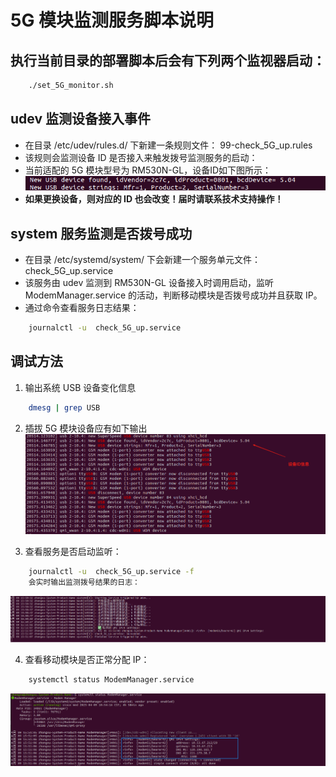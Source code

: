 # 5G 模块监测服务脚本说明
## 执行当前目录的部署脚本后会有下列两个监视器启动：
```bash
    ./set_5G_monitor.sh
```
## udev 监测设备接入事件
- 在目录 /etc/udev/rules.d/ 下新建一条规则文件： 99-check_5G_up.rules
- 该规则会监测设备 ID 是否接入来触发拨号监测服务的启动：
- 当前适配的 5G 模块型号为 RM530N-GL，设备ID如下图所示：
![alt text](image.png)
- **如果更换设备，则对应的 ID 也会改变！届时请联系技术支持操作！**
## system 服务监测是否拨号成功
- 在目录 /etc/systemd/system/ 下会新建一个服务单元文件： check_5G_up.service
- 该服务由 udev 监测到 RM530N-GL 设备接入时调用启动，监听 ModemManager.service 的活动，判断移动模块是否拨号成功并且获取 IP。
- 通过命令查看服务日志结果：
```bash
    journalctl -u  check_5G_up.service
```
## 调试方法
1. 输出系统 USB 设备变化信息
```bash
    dmesg | grep USB
```
2. 插拔 5G 模块设备应有如下输出
![alt text](image-1.png)

3. 查看服务是否启动监听：
```bash
    journalctl -u  check_5G_up.service -f
    会实时输出监测拨号结果的日志：
```
![alt text](image-2.png)

4. 查看移动模块是否正常分配 IP：
```bash
    systemctl status ModemManager.service
```
![alt text](image-3.png)